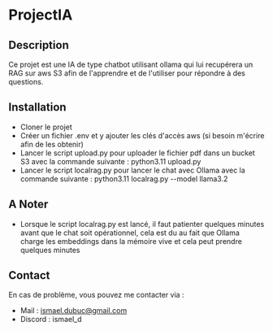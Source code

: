 # ProjectIA

## Description
Ce projet est une IA de type chatbot utilisant ollama qui lui recupérera un RAG sur aws S3 afin de l'apprendre et de l'utiliser pour répondre à des questions.

## Installation
- Cloner le projet
- Créer un fichier .env et y ajouter les clés d'accès aws (si besoin m'écrire afin de les obtenir)
- Lancer le script upload.py pour uploader le fichier pdf dans un bucket S3 avec la commande suivante : python3.11 upload.py
- Lancer le script localrag.py pour lancer le chat avec Ollama avec la commande suivante : python3.11 localrag.py --model llama3.2 

## A Noter
- Lorsque le script localrag.py est lancé, il faut patienter quelques minutes avant que le chat soit opérationnel, cela est du au fait que Ollama charge les embeddings dans la mémoire vive et cela peut prendre quelques minutes

## Contact

En cas de problème, vous pouvez me contacter via :
- Mail : ismael.dubuc@gmail.com
- Discord : ismael_d